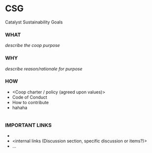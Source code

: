 # CSG
Catalyst Sustainability Goals
### WHAT 
*describe the coop purpose*

### WHY
*describe reason/rationale for purpose*

### HOW
* <Coop charter / policy (agreed upon values)> 
* Code of Conduct
* How to contribute
* hahaha

#

### IMPORTANT LINKS
* <external links>
* <internal links (Discussion section, specific discussion or items?)>
* ...
